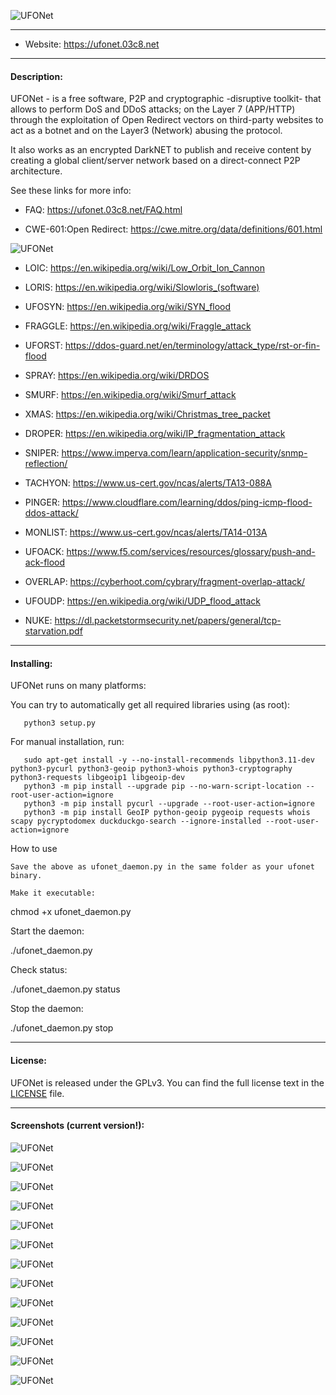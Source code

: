   ![UFONet](https://ufonet.03c8.net/ufonet/ufonet-multiverse-welcome_small.png "UFONet Welcome")

----------

 + Website:   https://ufonet.03c8.net

----------

#### Description:

  UFONet - is a free software, P2P and cryptographic -disruptive toolkit- that allows to perform DoS and DDoS attacks; 
on the Layer 7 (APP/HTTP) through the exploitation of Open Redirect vectors on third-party websites to act as a botnet 
and on the Layer3 (Network) abusing the protocol.

  It also works as an encrypted DarkNET to publish and receive content by creating a global client/server network based 
on a direct-connect P2P architecture.

  See these links for more info:

   - FAQ:
     https://ufonet.03c8.net/FAQ.html

   - CWE-601:Open Redirect: 
     https://cwe.mitre.org/data/definitions/601.html

  ![UFONet](https://ufonet.03c8.net/ufonet/ufonet-schema.png "UFONet Schema")

   - LOIC: 
     https://en.wikipedia.org/wiki/Low_Orbit_Ion_Cannon

   - LORIS: 
     https://en.wikipedia.org/wiki/Slowloris_(software)

   - UFOSYN: 
     https://en.wikipedia.org/wiki/SYN_flood

   - FRAGGLE: 
     https://en.wikipedia.org/wiki/Fraggle_attack

   - UFORST: 
     https://ddos-guard.net/en/terminology/attack_type/rst-or-fin-flood

   - SPRAY: 
     https://en.wikipedia.org/wiki/DRDOS

   - SMURF: 
     https://en.wikipedia.org/wiki/Smurf_attack

   - XMAS: 
     https://en.wikipedia.org/wiki/Christmas_tree_packet

   - DROPER: 
     https://en.wikipedia.org/wiki/IP_fragmentation_attack

   - SNIPER: 
     https://www.imperva.com/learn/application-security/snmp-reflection/

   - TACHYON: 
     https://www.us-cert.gov/ncas/alerts/TA13-088A

   - PINGER: 
     https://www.cloudflare.com/learning/ddos/ping-icmp-flood-ddos-attack/

   - MONLIST: 
     https://www.us-cert.gov/ncas/alerts/TA14-013A

   - UFOACK: 
     https://www.f5.com/services/resources/glossary/push-and-ack-flood

   - OVERLAP: 
     https://cyberhoot.com/cybrary/fragment-overlap-attack/

   - UFOUDP: 
     https://en.wikipedia.org/wiki/UDP_flood_attack

   - NUKE: 
     https://dl.packetstormsecurity.net/papers/general/tcp-starvation.pdf

----------

#### Installing:

  UFONet runs on many platforms:

  You can try to automatically get all required libraries using (as root):

       python3 setup.py

  For manual installation, run:

       sudo apt-get install -y --no-install-recommends libpython3.11-dev python3-pycurl python3-geoip python3-whois python3-cryptography python3-requests libgeoip1 libgeoip-dev
       python3 -m pip install --upgrade pip --no-warn-script-location --root-user-action=ignore
       python3 -m pip install pycurl --upgrade --root-user-action=ignore
       python3 -m pip install GeoIP python-geoip pygeoip requests whois scapy pycryptodomex duckduckgo-search --ignore-installed --root-user-action=ignore

How to use

    Save the above as ufonet_daemon.py in the same folder as your ufonet binary.

    Make it executable:

chmod +x ufonet_daemon.py

Start the daemon:

./ufonet_daemon.py

Check status:

./ufonet_daemon.py status

Stop the daemon:

./ufonet_daemon.py stop

----------

####  License:

  UFONet is released under the GPLv3. You can find the full license text
in the [LICENSE](./docs/LICENSE) file.

----------

####  Screenshots (current version!):

  ![UFONet](https://ufonet.03c8.net/ufonet/ufonet-phantom-shell-1.png "UFONet Shell Version")

  ![UFONet](https://ufonet.03c8.net/ufonet/ufonet-phantom-shell-2.png "UFONet Shell Board")

  ![UFONet](https://ufonet.03c8.net/ufonet/ufonet-phantom-shell-3.png "UFONet GUI Shell")

  ![UFONet](https://ufonet.03c8.net/ufonet/ufonet-phantom-main_small.png "UFONet GUI Main Panel")

  ![UFONet](https://ufonet.03c8.net/ufonet/ufonet-kraken-help_small.png "UFONet GUI Help")

  ![UFONet](https://ufonet.03c8.net/ufonet/ufonet-phantom-botnet.png "UFONet GUI Botnet")

  ![UFONet](https://ufonet.03c8.net/ufonet/ufonet-kraken-stats.png "UFONet GUI General Stats")

  ![UFONet](https://ufonet.03c8.net/ufonet/ufonet-multiverse-ranking_small.png "UFONet GUI Ranking")

  ![UFONet](https://ufonet.03c8.net/ufonet/ufonet-kraken-attack.png "UFONet GUI Attack")

  ![UFONet](https://ufonet.03c8.net/ufonet/ufonet-kraken-board_small.png "UFONet GUI Board")

  ![UFONet](https://ufonet.03c8.net/ufonet/ufonet-kraken-wargames_small.png "UFONet GUI Wargames")

  ![UFONet](https://ufonet.03c8.net/ufonet/ufonet-gui3_small.png "UFONet GeoMap /deploying/")

  ![UFONet](https://ufonet.03c8.net/ufonet/ufonet-gui4_small.png "UFONet GeoMap /attacking/")

